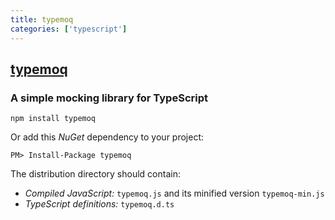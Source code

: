 ```yaml
---
title: typemoq
categories: ['typescript']
---
```

## [typemoq](https://github.com/florinn/typemoq)

### A simple mocking library for TypeScript


```
npm install typemoq
```

Or add this *NuGet* dependency to your project:
```
PM> Install-Package typemoq 
```

The distribution directory should contain:

* *Compiled JavaScript:* `typemoq.js` and its minified version `typemoq-min.js`
* *TypeScript definitions:* `typemoq.d.ts`
